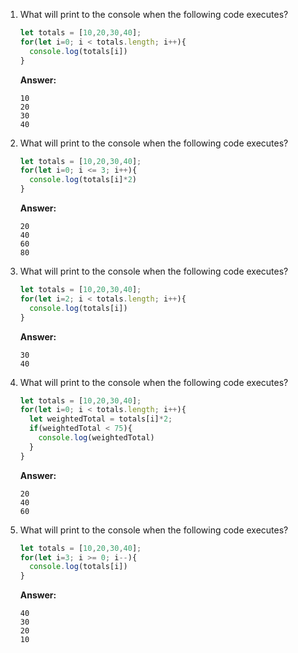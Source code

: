 1. What will print to the console when the following code executes?
    ```js
    let totals = [10,20,30,40];
    for(let i=0; i < totals.length; i++){
      console.log(totals[i])
    }
    ```
    
    **Answer:**
    ```
    10
    20
    30
    40
    ```
    
2. What will print to the console when the following code executes?
    ```js
    let totals = [10,20,30,40];
    for(let i=0; i <= 3; i++){
      console.log(totals[i]*2)
    }
    ```
    
    **Answer:**
    ```
    20
    40
    60
    80
    ```
    
3. What will print to the console when the following code executes?
    ```js
    let totals = [10,20,30,40];
    for(let i=2; i < totals.length; i++){
      console.log(totals[i])
    }
    ```
    **Answer:**
    ```
    30
    40
    ```

4. What will print to the console when the following code executes?
    
    ```js
    let totals = [10,20,30,40];
    for(let i=0; i < totals.length; i++){
      let weightedTotal = totals[i]*2;
      if(weightedTotal < 75){
        console.log(weightedTotal)
      }
    }
    ```
    
    **Answer:** 
    ```
    20
    40
    60
    ```
    
5. What will print to the console when the following code executes?
    
    ```js
    let totals = [10,20,30,40];
    for(let i=3; i >= 0; i--){
      console.log(totals[i])
    }
    ```
    **Answer:**
    ```
    40
    30
    20
    10
    ```
